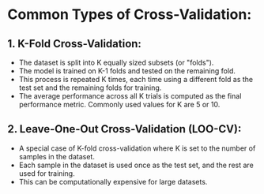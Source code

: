 

# Common Types of Cross-Validation:
## 1. K-Fold Cross-Validation:

- The dataset is split into K equally sized subsets (or "folds").
- The model is trained on K-1 folds and tested on the remaining fold.
- This process is repeated K times, each time using a different fold as the test set and the remaining folds for training.
- The average performance across all K trials is computed as the final performance metric.
Commonly used values for K are 5 or 10.

## 2. Leave-One-Out Cross-Validation (LOO-CV):

- A special case of K-fold cross-validation where K is set to the number of samples in the dataset.
- Each sample in the dataset is used once as the test set, and the rest are used for training.
- This can be computationally expensive for large datasets.
